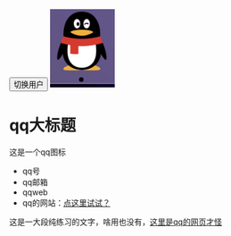 <!DOCTYPE html>
<html>
    <head>
        <meta charset="utf-8">
        <title>我的测试界面</title>
        <link href="styles/style.css" rel="stylesheet">
        <link href="https://fonts.font.im/css?family=Open+Sans" rel="stylesheet" type="text/css"> 
    </head>
    <button>切换用户</button>
    <script src="scripts/main.js" defer></script>
    <body>
        <img src="./images/myqq.png" alt="我的qq图标">
        <h1>qq大标题</h1>
        <p>这是一个qq图标</p>
        <ul>
            <li>qq号</li>
            <li>qq邮箱</li>
            <li>qqweb</li>
            <li>qq的网站：<a href="https://www.qq.com">点这里试试？</a></li>
        </ul>
        <p>这是一大段纯练习的文字，啥用也没有，<a href="https://www.baidu.com">这里是qq的网页才怪</a></p>
    </body>
</html>

